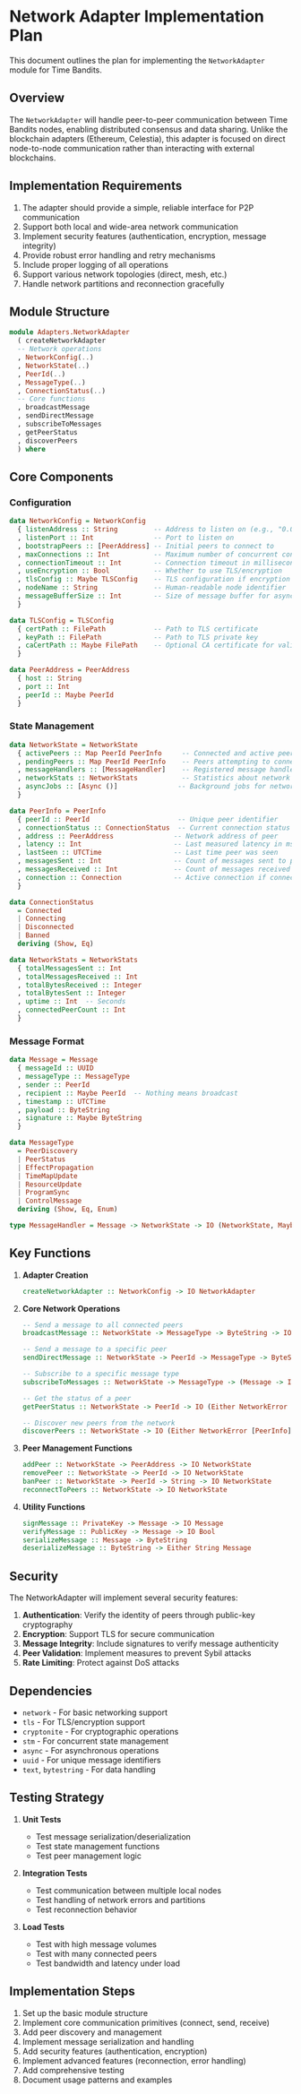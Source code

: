 # Network Adapter Implementation Plan

This document outlines the plan for implementing the `NetworkAdapter` module for Time Bandits.

## Overview

The `NetworkAdapter` will handle peer-to-peer communication between Time Bandits nodes, enabling distributed consensus and data sharing. Unlike the blockchain adapters (Ethereum, Celestia), this adapter is focused on direct node-to-node communication rather than interacting with external blockchains.

## Implementation Requirements

1. The adapter should provide a simple, reliable interface for P2P communication
2. Support both local and wide-area network communication
3. Implement security features (authentication, encryption, message integrity)
4. Provide robust error handling and retry mechanisms
5. Include proper logging of all operations
6. Support various network topologies (direct, mesh, etc.)
7. Handle network partitions and reconnection gracefully

## Module Structure

```haskell
module Adapters.NetworkAdapter
  ( createNetworkAdapter
  -- Network operations  
  , NetworkConfig(..)
  , NetworkState(..)
  , PeerId(..)
  , MessageType(..)
  , ConnectionStatus(..)
  -- Core functions
  , broadcastMessage
  , sendDirectMessage
  , subscribeToMessages
  , getPeerStatus
  , discoverPeers
  ) where
```

## Core Components

### Configuration

```haskell
data NetworkConfig = NetworkConfig
  { listenAddress :: String         -- Address to listen on (e.g., "0.0.0.0")
  , listenPort :: Int               -- Port to listen on
  , bootstrapPeers :: [PeerAddress] -- Initial peers to connect to
  , maxConnections :: Int           -- Maximum number of concurrent connections 
  , connectionTimeout :: Int        -- Connection timeout in milliseconds
  , useEncryption :: Bool           -- Whether to use TLS/encryption
  , tlsConfig :: Maybe TLSConfig    -- TLS configuration if encryption is enabled
  , nodeName :: String              -- Human-readable node identifier
  , messageBufferSize :: Int        -- Size of message buffer for async processing
  }

data TLSConfig = TLSConfig
  { certPath :: FilePath            -- Path to TLS certificate
  , keyPath :: FilePath             -- Path to TLS private key
  , caCertPath :: Maybe FilePath    -- Optional CA certificate for validation
  }

data PeerAddress = PeerAddress
  { host :: String
  , port :: Int
  , peerId :: Maybe PeerId
  }
```

### State Management

```haskell
data NetworkState = NetworkState
  { activePeers :: Map PeerId PeerInfo     -- Connected and active peers
  , pendingPeers :: Map PeerId PeerInfo    -- Peers attempting to connect
  , messageHandlers :: [MessageHandler]    -- Registered message handlers
  , networkStats :: NetworkStats           -- Statistics about network activity
  , asyncJobs :: [Async ()]               -- Background jobs for network operations
  }

data PeerInfo = PeerInfo
  { peerId :: PeerId                      -- Unique peer identifier
  , connectionStatus :: ConnectionStatus  -- Current connection status
  , address :: PeerAddress               -- Network address of peer
  , latency :: Int                       -- Last measured latency in ms
  , lastSeen :: UTCTime                  -- Last time peer was seen
  , messagesSent :: Int                  -- Count of messages sent to peer
  , messagesReceived :: Int              -- Count of messages received from peer
  , connection :: Connection             -- Active connection if connected
  }

data ConnectionStatus
  = Connected
  | Connecting
  | Disconnected
  | Banned
  deriving (Show, Eq)

data NetworkStats = NetworkStats
  { totalMessagesSent :: Int
  , totalMessagesReceived :: Int
  , totalBytesReceived :: Integer
  , totalBytesSent :: Integer
  , uptime :: Int  -- Seconds
  , connectedPeerCount :: Int
  }
```

### Message Format

```haskell
data Message = Message
  { messageId :: UUID
  , messageType :: MessageType
  , sender :: PeerId
  , recipient :: Maybe PeerId  -- Nothing means broadcast
  , timestamp :: UTCTime
  , payload :: ByteString
  , signature :: Maybe ByteString
  }

data MessageType
  = PeerDiscovery
  | PeerStatus
  | EffectPropagation
  | TimeMapUpdate
  | ResourceUpdate
  | ProgramSync
  | ControlMessage
  deriving (Show, Eq, Enum)

type MessageHandler = Message -> NetworkState -> IO (NetworkState, Maybe Message)
```

## Key Functions

1. **Adapter Creation**
   ```haskell
   createNetworkAdapter :: NetworkConfig -> IO NetworkAdapter
   ```

2. **Core Network Operations**
   ```haskell
   -- Send a message to all connected peers
   broadcastMessage :: NetworkState -> MessageType -> ByteString -> IO (Either NetworkError [PeerId])
   
   -- Send a message to a specific peer
   sendDirectMessage :: NetworkState -> PeerId -> MessageType -> ByteString -> IO (Either NetworkError ())
   
   -- Subscribe to a specific message type
   subscribeToMessages :: NetworkState -> MessageType -> (Message -> IO ()) -> IO NetworkState
   
   -- Get the status of a peer
   getPeerStatus :: NetworkState -> PeerId -> IO (Either NetworkError PeerInfo)
   
   -- Discover new peers from the network
   discoverPeers :: NetworkState -> IO (Either NetworkError [PeerInfo])
   ```

3. **Peer Management Functions**
   ```haskell
   addPeer :: NetworkState -> PeerAddress -> IO NetworkState
   removePeer :: NetworkState -> PeerId -> IO NetworkState
   banPeer :: NetworkState -> PeerId -> String -> IO NetworkState
   reconnectToPeers :: NetworkState -> IO NetworkState
   ```

4. **Utility Functions**
   ```haskell
   signMessage :: PrivateKey -> Message -> IO Message
   verifyMessage :: PublicKey -> Message -> IO Bool
   serializeMessage :: Message -> ByteString
   deserializeMessage :: ByteString -> Either String Message
   ```

## Security

The NetworkAdapter will implement several security features:

1. **Authentication**: Verify the identity of peers through public-key cryptography
2. **Encryption**: Support TLS for secure communication
3. **Message Integrity**: Include signatures to verify message authenticity
4. **Peer Validation**: Implement measures to prevent Sybil attacks
5. **Rate Limiting**: Protect against DoS attacks

## Dependencies

- `network` - For basic networking support
- `tls` - For TLS/encryption support
- `cryptonite` - For cryptographic operations
- `stm` - For concurrent state management
- `async` - For asynchronous operations
- `uuid` - For unique message identifiers
- `text`, `bytestring` - For data handling

## Testing Strategy

1. **Unit Tests**
   - Test message serialization/deserialization
   - Test state management functions
   - Test peer management logic

2. **Integration Tests**
   - Test communication between multiple local nodes
   - Test handling of network errors and partitions
   - Test reconnection behavior

3. **Load Tests**
   - Test with high message volumes
   - Test with many connected peers
   - Test bandwidth and latency under load

## Implementation Steps

1. Set up the basic module structure
2. Implement core communication primitives (connect, send, receive)
3. Add peer discovery and management
4. Implement message serialization and handling
5. Add security features (authentication, encryption)
6. Implement advanced features (reconnection, error handling)
7. Add comprehensive testing
8. Document usage patterns and examples
